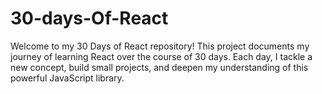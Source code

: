 # 30-days-Of-React
Welcome to my 30 Days of React repository! This project documents my journey of learning React over the course of 30 days. Each day, I tackle a new concept, build small projects, and deepen my understanding of this powerful JavaScript library.
